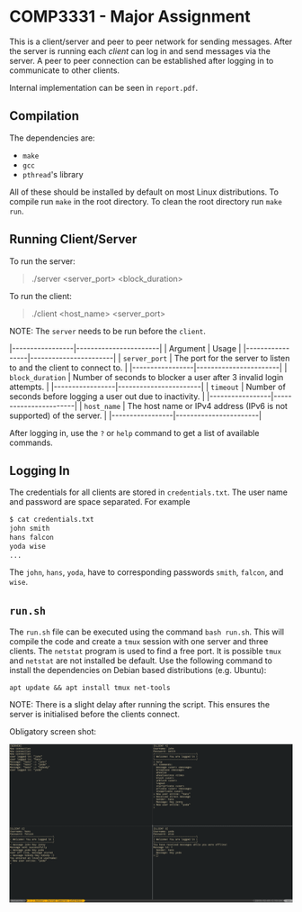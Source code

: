 # COMP3331 - Major Assignment

This is a client/server and peer to peer network for sending messages.
After the server is running each _client_ can log in and send messages
via the server. A peer to peer connection can be established after logging
in to communicate to other clients.

Internal implementation can be seen in `report.pdf`.

## Compilation

The dependencies are:

- `make`
- `gcc`
- `pthread`'s library

All of these should be installed by default on most Linux distributions.
To compile run `make` in the root directory. To clean the root directory
run `make run`.

## Running Client/Server

To run the server:

> ./server <server_port> <block_duration> <timeout>

To run the client:

> ./client <host_name> <server_port>

NOTE: The `server` needs to be run before the `client`.

|-----------------|-----------------------|
| Argument | Usage |
|-----------------|-----------------------|
| `server_port` | The port for the server to listen to and the client to connect to. |
|-----------------|-----------------------|
| `block_duration` | Number of seconds to blocker a user after 3 invalid login attempts. |
|-----------------|-----------------------|
| `timeout` | Number of seconds before logging a user out due to inactivity. |
|-----------------|-----------------------|
| `host_name` | The host name or IPv4 address (IPv6 is not supported) of the server. |
|-----------------|-----------------------|

After logging in, use the `?` or `help` command to get a list of available
commands.

## Logging In

The credentials for all clients are stored in `credentials.txt`. The user name
and password are space separated. For example

```{sh}
$ cat credentials.txt
john smith
hans falcon
yoda wise
...
```

The `john`, `hans`, `yoda`, have to corresponding passwords `smith`, `falcon`,
and `wise`.

## `run.sh`

The `run.sh` file can be executed using the command `bash run.sh`.
This will compile the code and create a `tmux` session with one
server and three clients. The `netstat` program is used to find a free
port. It is possible `tmux` and `netstat` are not installed be default.
Use the following command to install the dependencies on Debian based
distributions (e.g. Ubuntu):

```{sh}
apt update && apt install tmux net-tools
```

NOTE: There is a slight delay after running the script. This ensures the server
is initialised before the clients connect.

Obligatory screen shot:

![](screenshot.png)
